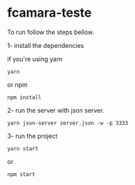 # fcamara-teste

To run follow the steps bellow.

1- install the dependencies

if you're using yarn 
```
yarn 
```
or npm

```
npm install
```

2- run the server with json server.

```
yarn json-server server.json -w -p 3333
```

3- run the project
```
yarn start
```

or

```
npm start
```
